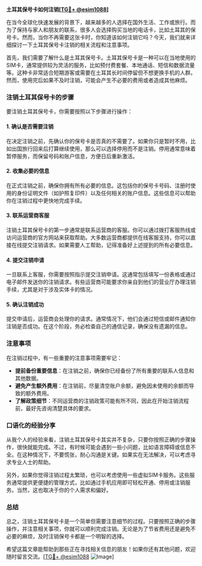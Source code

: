 **土耳其保号卡如何注销[[TG💪+ @esim1088](https://t.me/s/esim1088)]**

在当今全球化快速发展的背景下，越来越多的人选择在国外生活、工作或旅行。而为了保持与家人和朋友的联系，很多人会选择购买当地的电话卡，比如土耳其的保号卡。然而，当你不再需要这张卡时，你知道该如何注销它吗？今天，我们就来详细探讨一下土耳其保号卡注销的相关流程和注意事项。

首先，我们需要了解什么是土耳其保号卡。土耳其保号卡是一种可以在当地使用的SIM卡，通常提供较为灵活的服务，比如预付费套餐、本地通话、短信和数据流量等。这种卡非常适合短期游客或需要在土耳其长时间停留但不想更换手机的人群。然而，使用完后如果不及时注销，可能会产生不必要的费用或者造成其他麻烦。

### 注销土耳其保号卡的步骤

要注销土耳其保号卡，你需要按照以下步骤进行操作：

#### 1. 确认是否需要注销

在决定注销之前，先确认你的保号卡是否真的不需要了。如果你只是暂时不用，比如出国旅行回来后打算继续使用，那么可以选择停用而不是注销。停用通常意味着暂停服务，而保留号码和账户信息，方便日后重新激活。

#### 2. 收集必要的信息

在正式注销之前，确保你拥有所有必要的信息。这包括你的保号卡号码、注册时使用的身份证明文件（如护照复印件）以及任何相关的账户信息。这些信息可以帮助你在注销过程中更快地完成手续。

#### 3. 联系运营商客服

注销土耳其保号卡的第一步通常是联系运营商的客服。你可以通过拨打客服热线或访问运营商的官方网站来获取帮助。大多数运营商都提供在线客服支持，你可以直接在线提交注销请求。如果需要人工帮助，记得准备好上述提到的所有必要信息。

#### 4. 提交注销申请

一旦联系上客服，你需要按照指示提交注销申请。这通常包括填写一份表格或通过电子邮件发送你的注销请求。有些运营商可能要求你亲自到他们的营业厅办理注销手续，尤其是对于涉及实体卡的情况。

#### 5. 确认注销成功

提交申请后，运营商会处理你的请求。通常情况下，他们会通过短信或邮件通知你注销是否成功。在这个阶段，务必检查自己的通信记录，确保没有遗漏的信息。

### 注意事项

在注销过程中，有一些重要的注意事项需要牢记：

- **提前备份重要信息**：在注销之前，确保你已经备份了所有重要的联系人信息和其他数据。
- **避免产生额外费用**：在注销前，尽量清空账户余额，避免因未使用的余额而导致的额外费用。
- **了解政策细节**：不同运营商的注销政策可能有所不同，因此在开始注销流程前，最好先咨询清楚具体的要求。

### 口语化的经验分享

从我个人的经验来看，注销土耳其保号卡其实并不复杂，只要你按照正确的步骤操作，很快就能完成。不过，有时候可能会遇到一些小问题，比如语言障碍或信息不全。在这种情况下，不要慌张，耐心沟通是关键。如果实在无法解决，可以考虑寻求专业人士的帮助。

另外，如果你觉得注销过程太繁琐，也可以考虑使用一些虚拟SIM卡服务。这些服务通常提供更便捷的管理方式，比如通过手机应用即可轻松开通、停用或注销服务。当然，这也取决于你的个人需求和偏好。

### 总结

总之，注销土耳其保号卡是一个简单但需要注意细节的过程。只要按照正确的步骤操作，并注意相关事项，你就可以顺利完成注销。无论是为了节省费用还是避免不必要的麻烦，及时注销保号卡都是一个明智的选择。

希望这篇文章能帮助到那些正在寻找相关信息的朋友！如果你还有其他问题，欢迎随时留言交流。[[TG💪+ @esim1088](https://t.me/s/esim1088) ![Image](https://i.postimg.cc/4NQfJmqS/Snipaste-2025-05-13-00-14-12.png)]